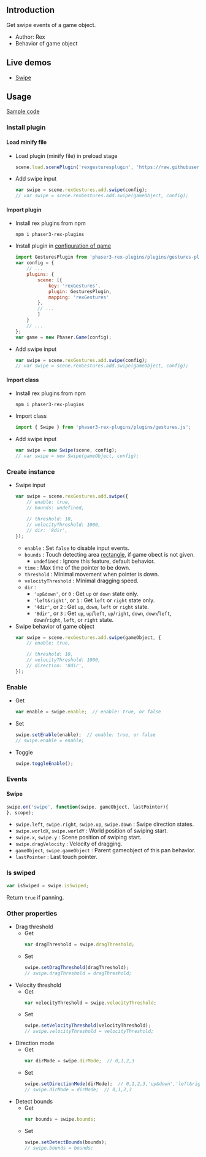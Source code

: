 ## Introduction

Get swipe events of a game object.

- Author: Rex
- Behavior of game object

## Live demos

- [Swipe](https://codepen.io/rexrainbow/pen/joWZbw)

## Usage

[Sample code](https://github.com/rexrainbow/phaser3-rex-notes/tree/master/examples/gesture-swipe)

### Install plugin

#### Load minify file

- Load plugin (minify file) in preload stage
    ```javascript
    scene.load.scenePlugin('rexgesturesplugin', 'https://raw.githubusercontent.com/rexrainbow/phaser3-rex-notes/master/dist/rexgesturesplugin.min.js', 'rexGestures', 'rexGestures');
    ```
- Add swipe input
    ```javascript
    var swipe = scene.rexGestures.add.swipe(config);
    // var swipe = scene.rexGestures.add.swipe(gameObject, config);
    ```

#### Import plugin

- Install rex plugins from npm
    ```
    npm i phaser3-rex-plugins
    ```
- Install plugin in [configuration of game](game.md#configuration)
    ```javascript
    import GesturesPlugin from 'phaser3-rex-plugins/plugins/gestures-plugin.js';
    var config = {
        // ...
        plugins: {
            scene: [{
                key: 'rexGestures',
                plugin: GesturesPlugin,
                mapping: 'rexGestures'
            },
            // ...
            ]
        }
        // ...
    };
    var game = new Phaser.Game(config);
    ```
- Add swipe input
    ```javascript
    var swipe = scene.rexGestures.add.swipe(config);
    // var swipe = scene.rexGestures.add.swipe(gameObject, config);
    ```

#### Import class

- Install rex plugins from npm
    ```
    npm i phaser3-rex-plugins
    ```
- Import class
    ```javascript
    import { Swipe } from 'phaser3-rex-plugins/plugins/gestures.js';
    ```
- Add swipe input
    ```javascript
    var swipe = new Swipe(scene, config);
    // var swipe = new Swipe(gameObject, config);
    ```

### Create instance

- Swipe input
    ```javascript
    var swipe = scene.rexGestures.add.swipe({
        // enable: true,
        // bounds: undefined,
    
        // threshold: 10,
        // velocityThreshold: 1000,
        // dir: '8dir',
    });
    ```
    - `enable` : Set `false` to disable input events.
    - `bounds` : Touch detecting area [rectangle](geom-rectangle.md), if game obect is not given.
        - `undefined` : Ignore this feature, default behavior.
    - `time` : Max time of the pointer to be down.
    - `threshold` : Minimal movement when pointer is down.
    - `velocityThreshold` : Minimal dragging speed.
    - `dir` : 
        - `'up&down'`, or `0` : Get `up` or `down` state only.
        - `'left&right'`, or `1` : Get `left` or `right` state only.
        - `'4dir'`, or `2` : Get `up`, `down`, `left` or `right` state.
        - `'8dir'`, or `3` : Get `up`, `up`/`left`, `up`/`right`, `down`, `down`/`left`, `down`/`right`, `left`, or `right` state.
- Swipe behavior of game object
    ```javascript
    var swipe = scene.rexGestures.add.swipe(gameObject, {
        // enable: true,
    
        // threshold: 10,
        // velocityThreshold: 1000,
        // direction: '8dir',
    });
    ```

### Enable

- Get
    ```javascript
    var enable = swipe.enable;  // enable: true, or false
    ```
- Set
    ```javascript
    swipe.setEnable(enable);  // enable: true, or false
    // swipe.enable = enable;
    ```
- Toggle
    ```javascript
    swipe.toggleEnable();
    ```

### Events

#### Swipe

```javascript
swipe.on('swipe', function(swipe, gameObject, lastPointer){
}, scope);
```

- `swipe.left`, `swipe.right`, `swipe.up`, `swipe.down` : Swipe direction states.
- `swipe.worldX`, `swipe.worldY` : World position of swiping start.
- `swipe.x`, `swipe.y` : Scene position of swiping start.
- `swipe.dragVelocity` : Velocity of dragging.
- `gameObject`, `swipe.gameObject` : Parent gameobject of this pan behavior.
- `lastPointer` : Last touch pointer.

### Is swiped

```javascript
var isSwiped = swipe.isSwiped;
```

Return `true` if panning.

### Other properties

- Drag threshold
    - Get
        ```javascript
        var dragThreshold = swipe.dragThreshold;
        ```
    - Set
        ```javascript
        swipe.setDragThreshold(dragThreshold);
        // swipe.dragThreshold = dragThreshold;
        ```
- Velocity threshold
    - Get
        ```javascript
        var velocityThreshold = swipe.velocityThreshold;
        ```
    - Set
        ```javascript
        swipe.setVelocityThreshold(velocityThreshold);
        // swipe.velocityThreshold = velocityThreshold;
        ```
- Direction mode
    - Get
        ```javascript
        var dirMode = swipe.dirMode;  // 0,1,2,3
        ```
    - Set
        ```javascript
        swipe.setDirectionMode(dirMode);  // 0,1,2,3,'up&down','left&right','4dir','8dir'
        // swipe.dirMode = dirMode;  // 0,1,2,3
        ```   
- Detect bounds
    - Get
        ```javascript
        var bounds = swipe.bounds;
        ```
    - Set
        ```javascript
        swipe.setDetectBounds(bounds);
        // swipe.bounds = bounds;
        ```